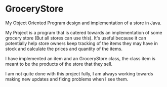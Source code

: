 # GroceryStore
My Object Oriented Program design and implementation of a store in Java.

My Project is a program that is catered towards an implementation of some grocery store (But all stores can use this). It's useful because it can potentially help store owners keep tracking of the items they may have in stock and calculate the prices and quantity of the items. 


I have implemented an item and an GroceryStore class, the class item is meant to be the products of the store that they sell.

I am not quite done with this project fully, I am always working towards making new updates and fixing problems when I see them.

